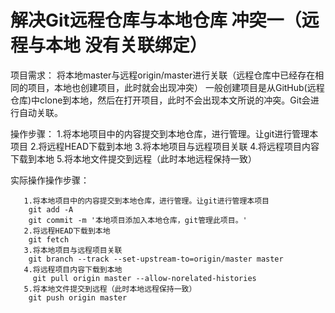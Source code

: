 # 解决Git远程仓库与本地仓库 冲突一（远程与本地 没有关联绑定）
项目需求：
    将本地master与远程origin/master进行关联（远程仓库中已经存在相同的项目，本地也创建项目，此时就会出现冲突）
    一般创建项目是从GitHub(远程仓库)中clone到本地，然后在打开项目，此时不会出现本文所说的冲突。Git会进行自动关联。

   操作步骤：
    1.将本地项目中的内容提交到本地仓库，进行管理。让git进行管理本项目
    2.将远程HEAD下载到本地
    3.将本地项目与远程项目关联
    4.将远程项目内容下载到本地
    5.将本地文件提交到远程（此时本地远程保持一致）

   实际操作操作步骤：

       1.将本地项目中的内容提交到本地仓库，进行管理。让git进行管理本项目
        git add -A
        git commit -m '本地项目添加入本地仓库，git管理此项目。'
       2.将远程HEAD下载到本地
        git fetch
       3.将本地项目与远程项目关联
        git branch --track --set-upstream-to=origin/master master
       4.将远程项目内容下载到本地
         git pull origin master --allow-norelated-histories
       5.将本地文件提交到远程（此时本地远程保持一致）
        git push origin master

